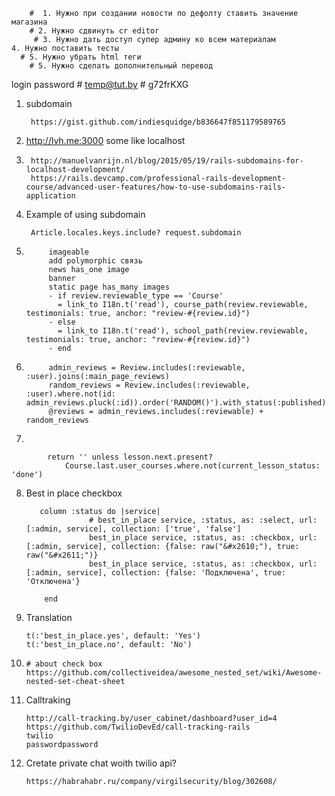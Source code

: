         #  1. Нужно при создании новости по дефолту ставить значение магазина
        # 2. Нужно сдвинуть cr editor
         # 3. Нужно дать доступ супер админу ко всем материалам 
    4. Нужно поставить тесты
      # 5. Нужно убрать html теги 
        # 5. Нужно сделать дополнительный перевод



login 
password
        # temp@tut.by
        # g72frKXG
1. subdomain 
        
        https://gist.github.com/indiesquidge/b836647f851179589765
2. http://lvh.me:3000 some like localhost
3. 
        http://manuelvanrijn.nl/blog/2015/05/19/rails-subdomains-for-localhost-development/
        https://rails.devcamp.com/professional-rails-development-course/advanced-user-features/how-to-use-subdomains-rails-application
        
4. Example of using subdomain
        
        Article.locales.keys.include? request.subdomain
5. 
            imageable 
            add polymorphic связь 
            news has_one image
            banner
            static page has_many images
            - if review.reviewable_type == 'Course'
              = link_to I18n.t('read'), course_path(review.reviewable, testimonials: true, anchor: "review-#{review.id}")
            - else
              = link_to I18n.t('read'), school_path(review.reviewable, testimonials: true, anchor: "review-#{review.id}")
            - end
6. 
            admin_reviews = Review.includes(:reviewable, :user).joins(:main_page_reviews)
            random_reviews = Review.includes(:reviewable, :user).where.not(id:                   admin_reviews.pluck(:id)).order('RANDOM()').with_status(:published).limit(4)
            @reviews = admin_reviews.includes(:reviewable) + random_reviews 
7. 
                
            return '' unless lesson.next.present?
                Course.last.user_courses.where.not(current_lesson_status: 'done')
8.  Best in place checkbox 
           
           column :status do |service|
                      # best_in_place service, :status, as: :select, url: [:admin, service], collection: ['true', 'false']
                      best_in_place service, :status, as: :checkbox, url: [:admin, service], collection: {false: raw("&#x2610;"), true: raw("&#x2611;")}
                      best_in_place service, :status, as: :checkbox, url: [:admin, service], collection: {false: 'Подключена', true: 'Отключена'} 

            end
9.  Translation 
        
        t(:'best_in_place.yes', default: 'Yes')
        t(:'best_in_place.no', default: 'No')
            
10. 
        # about check box
        https://github.com/collectiveidea/awesome_nested_set/wiki/Awesome-nested-set-cheat-sheet

11. Calltraking 
        
        http://call-tracking.by/user_cabinet/dashboard?user_id=4
        https://github.com/TwilioDevEd/call-tracking-rails
        twilio 
        passwordpassword
12. Cretate private chat woith twilio api?
        
        https://habrahabr.ru/company/virgilsecurity/blog/302608/
